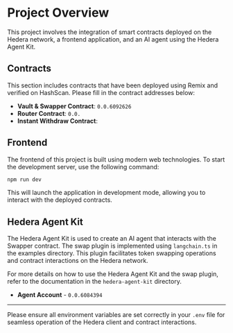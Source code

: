 # Project Overview

This project involves the integration of smart contracts deployed on the Hedera network, a frontend application, and an AI agent using the Hedera Agent Kit.

## Contracts

This section includes contracts that have been deployed using Remix and verified on HashScan. Please fill in the contract addresses below:

- **Vault & Swapper Contract**: `0.0.6092626`
- **Router Contract**: `0.0.`
- **Instant Withdraw Contract**:

## Frontend

The frontend of this project is built using modern web technologies. To start the development server, use the following command:

```bash
npm run dev
```

This will launch the application in development mode, allowing you to interact with the deployed contracts.

## Hedera Agent Kit

The Hedera Agent Kit is used to create an AI agent that interacts with the Swapper contract. The swap plugin is implemented using `langchain.ts` in the examples directory. This plugin facilitates token swapping operations and contract interactions on the Hedera network.

For more details on how to use the Hedera Agent Kit and the swap plugin, refer to the documentation in the `hedera-agent-kit` directory.

- **Agent Account** - `0.0.6084394`

---

Please ensure all environment variables are set correctly in your `.env` file for seamless operation of the Hedera client and contract interactions.
